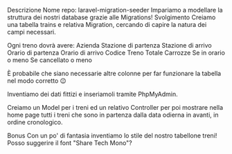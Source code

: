 Descrizione
Nome repo: laravel-migration-seeder
Impariamo a modellare la struttura dei nostri database grazie alle Migrations!
Svolgimento
Creiamo una tabella trains e relativa Migration, cercando di capire la natura dei campi necessari. 

Ogni treno dovrà avere:
    Azienda
    Stazione di partenza
    Stazione di arrivo
    Orario di partenza
    Orario di arrivo
    Codice Treno
    Totale Carrozze
    Se in orario o meno
    Se cancellato o meno

È probabile che siano necessarie altre colonne per far funzionare la tabella nel modo corretto 😉

Inventiamo dei dati fittizi e inseriamoli tramite PhpMyAdmin.

Creiamo un Model per i treni ed un relativo Controller per poi mostrare nella home page tutti i treni che sono in partenza dalla data odierna in avanti, in ordine cronologico.

Bonus 
Con un po' di fantasia inventiamo lo stile del nostro tabellone treni! 
Posso suggerire il font "Share Tech Mono"?
